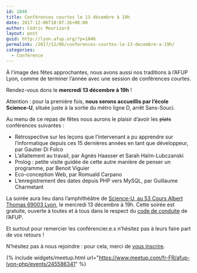 ```yaml
---
id: 1846
title: Conférences courtes le 13 décembre à 19h
date: 2017-12-06T18:07:16+00:00
author: Cédric Mourizard
layout: post
guid: http://lyon.afup.org/?p=1846
permalink: /2017/12/06/conferences-courtes-le-13-decembre-a-19h/
categories:
  - Conférence
---
```

À l&rsquo;image des fêtes approchantes, nous avons aussi nos traditions à l&rsquo;AFUP Lyon, comme de terminer l&rsquo;année avec une session de conférences courtes.

Rendez-vous dons le **mercredi 13 décembre à 19h** !

Attention : pour la première fois, **nous serons accueillis par l&rsquo;école Science-U**, située juste à la sortie du métro ligne D, arrêt Sans-Souci.

Au menu de ce repas de fêtes nous aurons le plaisir d&rsquo;avoir les <del>plats</del> conférences suivantes :

  * Rétrospective sur les leçons que l&rsquo;intervenant a pu apprendre sur l&rsquo;informatique depuis ces 15 dernières années en tant que développeur, par Gautier Di Folco
  * L&rsquo;allaitement au travail, par Agnès Haasser et Sarah Haïm-Lubczanski
  * Prolog : petite visite guidée de cette autre manière de penser un programme, par Benoit Viguier
  * Eco-conception Web, par Romuald Carpano
  * L&rsquo;enregistrement des dates depuis PHP vers MySQL, par Guillaume Charmetant

La soirée aura lieu dans l’amphithéâtre de [Science-U, au <span class="section-info-text">53 Cours Albert Thomas</span> 69003 Lyon](https://goo.gl/maps/Yxh9ZPvgbvA2), le mercredi 13 décembre à 19h. Cette soirée est gratuite, ouverte à toutes et à tous dans le respect du [code de conduite](https://afup.org/pages/site/?route=code-de-conduite/80) de l&rsquo;AFUP.

Et surtout pour remercier les conférencier.e.s n&rsquo;hésitez pas à leurs faire part de vos retours !

N’hésitez pas à nous rejoindre : pour cela, merci de [vous inscrire](https://www.meetup.com/fr-FR/afup-lyon-php/events/245586341/).

{% include widgets/meetup.html url="https://www.meetup.com/fr-FR/afup-lyon-php/events/245586341" %}

